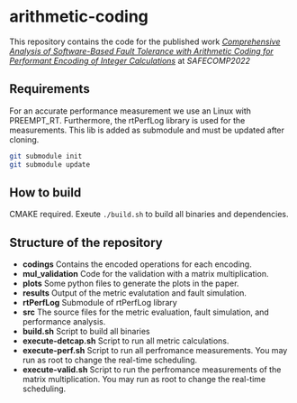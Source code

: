 # arithmetic-coding

This repository contains the code for the published work [*Comprehensive Analysis of Software-Based Fault Tolerance with Arithmetic Coding for Performant Encoding of Integer Calculations*](https://doi.org/10.1007/978-3-031-14835-4_10) at *SAFECOMP2022*

## Requirements
For an accurate performance measurement we use an Linux with PREEMPT_RT. Furthermore, the rtPerfLog library is used for the measurements. This lib is added as submodule and must be updated after cloning.
```bash
git submodule init
git submodule update
```

## How to build
CMAKE required. Exeute `./build.sh` to build all binaries and dependencies.

## Structure of the repository
- **codings** Contains the encoded operations for each encoding.
- **mul_validation** Code for the validation with a matrix multiplication.
- **plots** Some python files to generate the plots in the paper.
- **results** Output of the metric evalutation and fault simulation.
- **rtPerfLog** Submodule of rtPerfLog library
- **src** The source files for the metric evaluation, fault simulation, and performance analysis.
- **build.sh** Script to build all binaries
- **execute-detcap.sh** Script to run all metric calculations.
- **execute-perf.sh** Script to run all perfromance measurements. You may run as root to change the real-time scheduling.
- **execute-valid.sh** Script to run the perfromance measurements of the matrix multiplication. You may run as root to change the real-time scheduling.